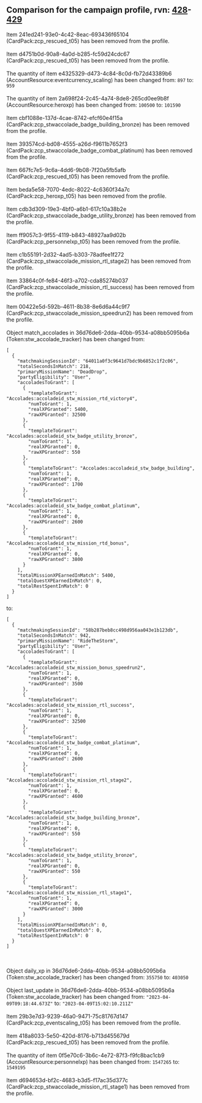 ## Comparison for the campaign profile, rvn: [428](https://github.com/PRO100KatYT/FortniteProfileRevisions/tree/main/profiles/campaign/428%20campaign.json)-[429](https://github.com/PRO100KatYT/FortniteProfileRevisions/tree/main/profiles/campaign/429%20campaign.json)

Item 241ed241-93e0-4c42-8eac-693436f65104 (CardPack:zcp_rescued_t05) has been removed from the profile.
<br><br>
Item d4751b0d-90a8-4a0d-b285-fc59d24cdc67 (CardPack:zcp_rescued_t05) has been removed from the profile.
<br><br>
The quantity of item e4325329-d473-4c84-8c0d-fb72d43389b6 (AccountResource:eventcurrency_scaling) has been changed from: `897` to: `959`
<br><br>
The quantity of item 2a698f24-2c45-4a74-8de8-265cd0ee9b8f (AccountResource:heroxp) has been changed from: `100500` to: `101590`
<br><br>
Item cbf1088e-137d-4cae-8742-efcf60e4f15a (CardPack:zcp_stwaccolade_badge_building_bronze) has been removed from the profile.
<br><br>
Item 393574cd-bd08-4555-a26d-f9611b7652f3 (CardPack:zcp_stwaccolade_badge_combat_platinum) has been removed from the profile.
<br><br>
Item 667fc7e5-9c6a-4dd6-9b08-7f20a5fb5afb (CardPack:zcp_rescued_t05) has been removed from the profile.
<br><br>
Item beda5e58-7070-4edc-8022-4c6360f34a7c (CardPack:zcp_heroxp_t05) has been removed from the profile.
<br><br>
Item cdb3d309-19e3-4bf0-a6b1-617c10a38b2e (CardPack:zcp_stwaccolade_badge_utility_bronze) has been removed from the profile.
<br><br>
Item ff9057c3-9f55-4119-b843-48927aa9d02b (CardPack:zcp_personnelxp_t05) has been removed from the profile.
<br><br>
Item c1b55191-2d32-4ad5-b303-78adfee1f272 (CardPack:zcp_stwaccolade_mission_rtl_stage2) has been removed from the profile.
<br><br>
Item 33864c0f-fe84-46f3-a702-cda85274b037 (CardPack:zcp_stwaccolade_mission_rtl_success) has been removed from the profile.
<br><br>
Item 00422e5d-592b-4611-8b38-8e6d6a44c9f7 (CardPack:zcp_stwaccolade_mission_speedrun2) has been removed from the profile.
<br><br>
Object match_accolades in 36d76de6-2dda-40bb-9534-a08bb5095b6a (Token:stw_accolade_tracker) has been changed from:

```
[
  {
    "matchmakingSessionId": "64011a0f3c9641d7bdc9b6852c1f2c06",
    "totalSecondsInMatch": 218,
    "primaryMissionName": "DeadDrop",
    "partyEligibility": "User",
    "accoladesToGrant": [
      {
        "templateToGrant": "Accolades:accoladeid_stw_mission_rtd_victory4",
        "numToGrant": 1,
        "realXPGranted": 5400,
        "rawXPGranted": 32500
      },
      {
        "templateToGrant": "Accolades:accoladeid_stw_badge_utility_bronze",
        "numToGrant": 1,
        "realXPGranted": 0,
        "rawXPGranted": 550
      },
      {
        "templateToGrant": "Accolades:accoladeid_stw_badge_building",
        "numToGrant": 1,
        "realXPGranted": 0,
        "rawXPGranted": 1700
      },
      {
        "templateToGrant": "Accolades:accoladeid_stw_badge_combat_platinum",
        "numToGrant": 1,
        "realXPGranted": 0,
        "rawXPGranted": 2600
      },
      {
        "templateToGrant": "Accolades:accoladeid_stw_mission_rtd_bonus",
        "numToGrant": 1,
        "realXPGranted": 0,
        "rawXPGranted": 3800
      }
    ],
    "totalMissionXPEarnedInMatch": 5400,
    "totalQuestXPEarnedInMatch": 0,
    "totalRestSpentInMatch": 0
  }
]
```

to:

```
[
  {
    "matchmakingSessionId": "58b287beb8cc498d956aa043e1b123db",
    "totalSecondsInMatch": 942,
    "primaryMissionName": "RideTheStorm",
    "partyEligibility": "User",
    "accoladesToGrant": [
      {
        "templateToGrant": "Accolades:accoladeid_stw_mission_bonus_speedrun2",
        "numToGrant": 1,
        "realXPGranted": 0,
        "rawXPGranted": 3500
      },
      {
        "templateToGrant": "Accolades:accoladeid_stw_mission_rtl_success",
        "numToGrant": 1,
        "realXPGranted": 0,
        "rawXPGranted": 32500
      },
      {
        "templateToGrant": "Accolades:accoladeid_stw_badge_combat_platinum",
        "numToGrant": 1,
        "realXPGranted": 0,
        "rawXPGranted": 2600
      },
      {
        "templateToGrant": "Accolades:accoladeid_stw_mission_rtl_stage2",
        "numToGrant": 1,
        "realXPGranted": 0,
        "rawXPGranted": 4600
      },
      {
        "templateToGrant": "Accolades:accoladeid_stw_badge_building_bronze",
        "numToGrant": 1,
        "realXPGranted": 0,
        "rawXPGranted": 550
      },
      {
        "templateToGrant": "Accolades:accoladeid_stw_badge_utility_bronze",
        "numToGrant": 1,
        "realXPGranted": 0,
        "rawXPGranted": 550
      },
      {
        "templateToGrant": "Accolades:accoladeid_stw_mission_rtl_stage1",
        "numToGrant": 1,
        "realXPGranted": 0,
        "rawXPGranted": 3000
      }
    ],
    "totalMissionXPEarnedInMatch": 0,
    "totalQuestXPEarnedInMatch": 0,
    "totalRestSpentInMatch": 0
  }
]
```

<br><br>
Object daily_xp in 36d76de6-2dda-40bb-9534-a08bb5095b6a (Token:stw_accolade_tracker) has been changed from: `355750` to: `403050`
<br><br>
Object last_update in 36d76de6-2dda-40bb-9534-a08bb5095b6a (Token:stw_accolade_tracker) has been changed from: `"2023-04-09T09:18:44.673Z"` to: `"2023-04-09T15:02:10.211Z"`
<br><br>
Item 29b3e7d3-9239-46a0-9471-75c81767d147 (CardPack:zcp_eventscaling_t05) has been removed from the profile.
<br><br>
Item 418a8033-5e50-420d-8176-b713d455679d (CardPack:zcp_rescued_t05) has been removed from the profile.
<br><br>
The quantity of item 0f5e70c6-3b6c-4e72-87f3-f9fc8bac1cb9 (AccountResource:personnelxp) has been changed from: `1547265` to: `1549195`
<br><br>
Item d694653d-bf2c-4683-b3d5-f17ac35d377c (CardPack:zcp_stwaccolade_mission_rtl_stage1) has been removed from the profile.
<br><br>
